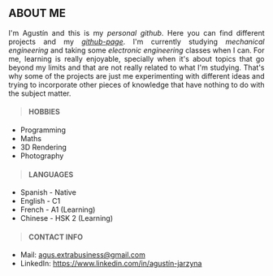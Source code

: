 ## ABOUT ME
<p align="justify">I'm Agustín and this is my <i>personal github</i>. Here you can find different projects and my <i><a href="https://agustin-j.github.io">github-page</a></i>. I'm currently studying <i>mechanical engineering</i> and taking some <i>electronic engineering</i> classes when I can. For me, learning is really enjoyable, specially when it's about topics that go beyond my limits and that are not really related to what I'm studying. That's why some of the projects are just me experimenting with different ideas and trying to incorporate other pieces of knowledge that have nothing to do with the subject matter.</p>

> #### HOBBIES
+ Programming
+ Maths
+ 3D Rendering
+ Photography

> #### LANGUAGES
+ Spanish - Native
+ English - C1
+ French - A1 (Learning)
+ Chinese - HSK 2 (Learning)

> #### CONTACT INFO
+ Mail: <agus.extrabusiness@gmail.com>
+ LinkedIn: <https://www.linkedin.com/in/agustín-jarzyna>
